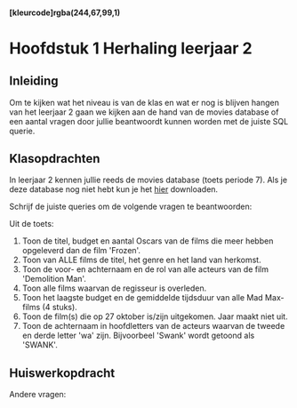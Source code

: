 #### [kleurcode]rgba(244,67,99,1)

# Hoofdstuk 1  Herhaling leerjaar 2

## Inleiding

Om te kijken wat het niveau is van de klas en wat er nog is blijven hangen van het leerjaar 2 gaan we kijken aan de hand van de movies database of een aantal vragen door jullie beantwoordt kunnen worden met de juiste SQL querie.

## Klasopdrachten

In leerjaar 2 kennen jullie reeds de movies database (toets periode 7).
Als je deze database nog niet hebt kun je het <a href="https://elo.kw1c.nl/CMS/Studie/811%20ICT-Academie/811%20VakkenInhoud/%5BB.26%20SQL%5D%20SQL%20%20Databases/25187%20%C2%A0%20Applicatie-%20en%20mediaontwikkelaar/Periode%2009/Projecten/Bijlage_Toets_SQL_P7_movies.rar">hier</a> downloaden.


Schrijf de juiste queries om de volgende vragen te beantwoorden: 

Uit de toets:
1.	Toon de titel, budget en aantal Oscars van de films die meer hebben opgeleverd dan de film 'Frozen'.
2.	Toon van ALLE films de titel, het genre en het land van herkomst.
3.	Toon de voor- en achternaam en de rol van alle acteurs van de film 'Demolition Man'.
4.	Toon alle films waarvan de regisseur is overleden.
5.	Toon het laagste budget en de gemiddelde tijdsduur van alle Mad Max-films (4 stuks).
6.	Toon de film(s) die op 27 oktober is/zijn uitgekomen. Jaar maakt niet uit.
7.	Toon de achternaam in hoofdletters van de acteurs waarvan de tweede en derde letter 'wa' zijn. Bijvoorbeel 'Swank' wordt getoond als 'SWANK'.

## Huiswerkopdracht

Andere vragen:



